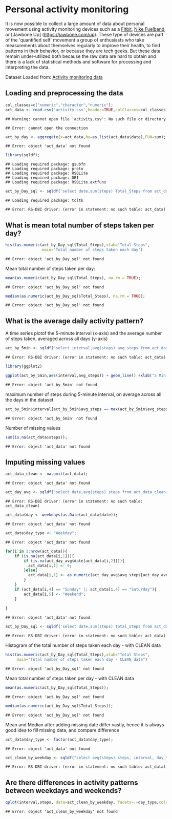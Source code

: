 Personal activity monitoring
========================================================

It is now possible to collect a large amount of data about personal movement using activity monitoring devices such as a
[Fitbit](http://www.fitbit.com), [Nike Fuelband](http://www.nike.com/us/en_us/c/nikeplus-fuelband), or [Jawbone Up]
(https://jawbone.com/up). These type of devices are part of the 'quantified self' movement  a group of enthusiasts who
take measurements about themselves regularly to improve their health, to find patterns in their behavior, or because they
are tech geeks. But these data remain under-utilized both because the raw data are hard to obtain and there is a lack of
statistical methods and software for processing and interpreting the data.

Dataset Loaded from: [Activity monitoring data](https://d396qusza40orc.cloudfront.net/repdata%2Fdata%2Factivity.zip) 

## Loading and preprocessing the data


```r
col_classes=c("numeric","character","numeric");
act_data <- read.csv('activity.csv',header=TRUE,colClasses=col_classes);
```

```
## Warning: cannot open file 'activity.csv': No such file or directory
```

```
## Error: cannot open the connection
```

```r
act_by_day <- aggregate(x=act_data,by=as.list(act_data$date),FUN=sum);
```

```
## Error: object 'act_data' not found
```

```r
library(sqldf);
```

```
## Loading required package: gsubfn
## Loading required package: proto
## Loading required package: RSQLite
## Loading required package: DBI
## Loading required package: RSQLite.extfuns
```

```r
act_by_Day_sql <- sqldf('select date,sum(steps) Total_Steps from act_data group by date');
```

```
## Loading required package: tcltk
```

```
## Error: RS-DBI driver: (error in statement: no such table: act_data)
```

## What is mean total number of steps taken per day?


```r
hist(as.numeric(act_by_Day_sql$Total_Steps),xlab="Total Steps",
                main="Total number of steps taken each day")
```

```
## Error: object 'act_by_Day_sql' not found
```


Mean total number of steps taken per day:

```r
mean(as.numeric(act_by_Day_sql$Total_Steps), na.rm = TRUE);
```

```
## Error: object 'act_by_Day_sql' not found
```

```r
median(as.numeric(act_by_Day_sql$Total_Steps), na.rm = TRUE);
```

```
## Error: object 'act_by_Day_sql' not found
```

## What is the average daily activity pattern?

A time series plotof the 5-minute interval (x-axis) and the average number of steps taken, averaged across all days (y-axis)


```r
act_by_5min <- sqldf('select interval,avg(steps) avg_steps from act_data group by interval');
```

```
## Error: RS-DBI driver: (error in statement: no such table: act_data)
```

```r
library(ggplot2)
```


```r
ggplot(act_by_5min,aes(interval,avg_steps)) + geom_line() +xlab("5 Min Intervals") + ylab("Average Steps for all days");
```

```
## Error: object 'act_by_5min' not found
```

maximum number of steps during 5-minute interval, on average across all the days in the dataset


```r
act_by_5min$interval[act_by_5min$avg_steps == max(act_by_5min$avg_steps)]
```

```
## Error: object 'act_by_5min' not found
```


Number of missing values


```r
sum(is.na(act_data$steps));
```

```
## Error: object 'act_data' not found
```

## Imputing missing values


```r
act_data_clean <- na.omit(act_data);
```

```
## Error: object 'act_data' not found
```

```r
act_day_avg <- sqldf("select date,avg(steps) steps from act_data_clean group by date ");
```

```
## Error: RS-DBI driver: (error in statement: no such table: act_data_clean)
```

```r
act_data$day <- weekdays(as.Date(act_data$date));
```

```
## Error: object 'act_data' not found
```

```r
act_data$day_type <- "Weekday";
```

```
## Error: object 'act_data' not found
```

```r
for(i in 1:nrow(act_data)){
    if (is.na(act_data[i,1])){
        if (is.na(act_day_avg$date[act_data[i,2]])){
          act_data[i,1] <- 0;
        }else{
          act_data[i,1] <- as.numeric(act_day_avg$avg_steps[act_day_avg$date == act_data[i,2] ]);
        }
    }
    if (act_data[i,4] == "Sunday" || act_data[i,4] == "Saturday"){
        act_data[i,5] <- "Weekend";
    }    
    
}
```

```
## Error: object 'act_data' not found
```

```r
act_by_Day_sql <- sqldf('select date,sum(steps) Total_Steps from act_data group by date');
```

```
## Error: RS-DBI driver: (error in statement: no such table: act_data)
```

Histogram of the total number of steps taken each day - with CLEAN data


```r
hist(as.numeric(act_by_Day_sql$Total_Steps),xlab="Total Steps",
     main="Total number of steps taken each day - CLEAN data")
```

```
## Error: object 'act_by_Day_sql' not found
```


Mean total number of steps taken per day - with CLEAN data

```r
mean(as.numeric(act_by_Day_sql$Total_Steps));
```

```
## Error: object 'act_by_Day_sql' not found
```

```r
median(as.numeric(act_by_Day_sql$Total_Steps));
```

```
## Error: object 'act_by_Day_sql' not found
```

Mean and Median after adding missing date differ vastly, hence it is always good idea to fill missing data, and compare difference


```r
act_data$day_type <- factor(act_data$day_type);
```

```
## Error: object 'act_data' not found
```

```r
act_clean_by_weekday <- sqldf("select avg(steps) steps, interval, day_type from act_data group by interval, day_type");
```

```
## Error: RS-DBI driver: (error in statement: no such table: act_data)
```

## Are there differences in activity patterns between weekdays and weekends?


```r
qplot(interval,steps, data=act_clean_by_weekday, facets=.~day_type,color=day_type,geom = c("point","smooth"));
```

```
## Error: object 'act_clean_by_weekday' not found
```
